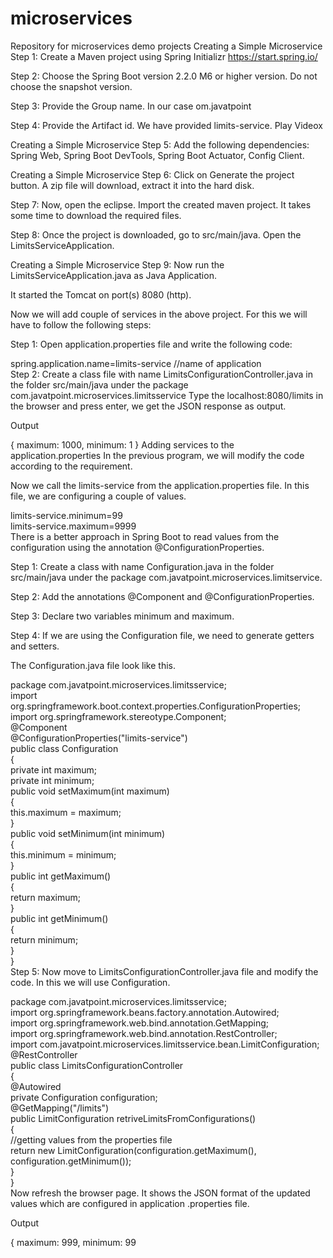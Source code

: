 # microservices
Repository for microservices demo projects
Creating a Simple Microservice
Step 1: Create a Maven project using Spring Initializr https://start.spring.io/

Step 2: Choose the Spring Boot version 2.2.0 M6 or higher version. Do not choose the snapshot version.

Step 3: Provide the Group name. In our case om.javatpoint

Step 4: Provide the Artifact id. We have provided limits-service.
Play Videox


Creating a Simple Microservice
Step 5: Add the following dependencies: Spring Web, Spring Boot DevTools, Spring Boot Actuator, Config Client.

Creating a Simple Microservice
Step 6: Click on Generate the project button. A zip file will download, extract it into the hard disk.

Step 7: Now, open the eclipse. Import the created maven project. It takes some time to download the required files.

Step 8: Once the project is downloaded, go to src/main/java. Open the LimitsServiceApplication.

Creating a Simple Microservice
Step 9: Now run the LimitsServiceApplication.java as Java Application.

It started the Tomcat on port(s) 8080 (http).

Now we will add couple of services in the above project. For this we will have to follow the following steps:

Step 1: Open application.properties file and write the following code:


spring.application.name=limits-service      //name of application  
Step 2: Create a class file with name LimitsConfigurationController.java in the folder src/main/java under the package com.javatpoint.microservices.limitsservice
Type the localhost:8080/limits in the browser and press enter, we get the JSON response as output.

Output

{
maximum: 1000,
minimum: 1
}
Adding services to the application.properties
In the previous program, we will modify the code according to the requirement.


Now we call the limits-service from the application.properties file. In this file, we are configuring a couple of values.

limits-service.minimum=99  
limits-service.maximum=9999  
There is a better approach in Spring Boot to read values from the configuration using the annotation @ConfigurationProperties.

Step 1: Create a class with name Configuration.java in the folder src/main/java under the package com.javatpoint.microservices.limitservice.


Step 2: Add the annotations @Component and @ConfigurationProperties.

Step 3: Declare two variables minimum and maximum.

Step 4: If we are using the Configuration file, we need to generate getters and setters.

The Configuration.java file look like this.

package com.javatpoint.microservices.limitsservice;  
import org.springframework.boot.context.properties.ConfigurationProperties;  
import org.springframework.stereotype.Component;  
@Component  
@ConfigurationProperties("limits-service")  
public class Configuration   
{  
private int maximum;  
private int minimum;  
public void setMaximum(int maximum)   
{  
this.maximum = maximum;  
}  
public void setMinimum(int minimum)   
{  
this.minimum = minimum;  
}  
public int getMaximum()   
{  
return maximum;  
}  
public int getMinimum()   
{  
return minimum;  
}  
}  
Step 5: Now move to LimitsConfigurationController.java file and modify the code. In this we will use Configuration.

package com.javatpoint.microservices.limitsservice;  
import org.springframework.beans.factory.annotation.Autowired;  
import org.springframework.web.bind.annotation.GetMapping;  
import org.springframework.web.bind.annotation.RestController;  
import com.javatpoint.microservices.limitsservice.bean.LimitConfiguration;  
@RestController  
public class LimitsConfigurationController   
{  
@Autowired    
private Configuration configuration;      
@GetMapping("/limits")  
public LimitConfiguration retriveLimitsFromConfigurations()  
{  
//getting values from the properties file  
return new LimitConfiguration(configuration.getMaximum(), configuration.getMinimum());  
}  
}  
Now refresh the browser page. It shows the JSON format of the updated values which are configured in application .properties file.

Output

{
maximum: 999,
minimum: 99

